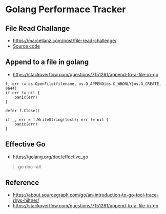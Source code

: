 # Golang Performace Tracker


## File Read Challange
* https://marcellanz.com/post/file-read-challenge/
* [Source code](https://github.com/marcellanz/file-read-challenge-go/blob/master/rev4/readfile4.go)

## Append to a file in golang
* https://stackoverflow.com/questions/7151261/append-to-a-file-in-go

```golang
f, err := os.OpenFile(filename, os.O_APPEND|os.O_WRONLY|os.O_CREATE, 0644)
if err != nil {
    panic(err)
}

defer f.Close()

if _, err = f.WriteString(text); err != nil {
    panic(err)
}

```

## Effective Go
* https://golang.org/doc/effective_go

> go doc -all


## Reference
* https://about.sourcegraph.com/go/an-introduction-to-go-tool-trace-rhys-hiltner/
* https://stackoverflow.com/questions/7151261/append-to-a-file-in-go
